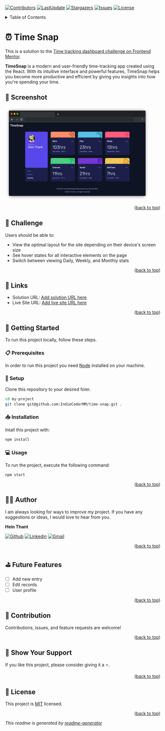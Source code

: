 <a name="readme-top"></a>
[![Contributors](https://img.shields.io/github/contributors/IndieCoderMM/time-snap)](https://github.com/IndieCoderMM/time-snap/graphs/contributors)
[![LastUpdate](https://img.shields.io/github/last-commit/IndieCoderMM/time-snap)](https://github.com/IndieCoderMM/time-snap/commits/main)
[![Stargazers](https://img.shields.io/github/stars/IndieCoderMM/time-snap)](https://github.com/IndieCoderMM/time-snap/stargazers)
[![Issues](https://img.shields.io/github/issues/IndieCoderMM/time-snap)](https://github.com/IndieCoderMM/time-snap/issues)
[![License](https://img.shields.io/github/license/IndieCoderMM/time-snap)](https://github.com/IndieCoderMM/time-snap/blob/main/LICENSE)

<details>
<summary>Table of Contents</summary>

- [⏰ Time Snap](#-time-snap)
  - [📸 Screenshot ](#-screenshot-)
  - [🎯 Challenge  ](#-challenge--)
  - [🔗 Links](#-links)
  - [📘 Getting Started  ](#-getting-started--)
    - [📋 Prerequisites](#-prerequisites)
    - [📂 Setup](#-setup)
    - [📥 Installation](#-installation)
    - [💻 Usage](#-usage)
  - [👨‍🚀 Author  ](#-author--)
  - [⛳ Future Features  ](#-future-features--)
  - [🤝 Contribution  ](#-contribution--)
  - [💖 Show Your Support  ](#-show-your-support--)
  - [📜 License ](#-license-)
</details>

# ⏰ Time Snap<a name="about-project"></a>

This is a solution to the [Time tracking dashboard challenge on Frontend Mentor](https://www.frontendmentor.io/challenges/time-tracking-dashboard-UIQ7167Jw).

**TimeSnap** is a modern and user-friendly time-tracking app created using the React. With its intuitive interface and powerful features, TimeSnap helps you become more productive and efficient by giving you insights into how you're spending your time.

## 📸 Screenshot <a name="screenshot"></a>

<img src="./app-screenshot.png" width=468 height=300 alt="screenshot" />

<p align="right">(<a href="#readme-top">back to top</a>)</p>

## 🎯 Challenge  <a name="key-features"></a>

Users should be able to:

- View the optimal layout for the site depending on their device's screen size
- See hover states for all interactive elements on the page
- Switch between viewing Daily, Weekly, and Monthly stats

<p align="right">(<a href="#readme-top">back to top</a>)</p>

## 🔗 Links

- Solution URL: [Add solution URL here](https://your-solution-url.com)
- Live Site URL: [Add live site URL here](https://your-live-site-url.com)

<p align="right">(<a href="#readme-top">back to top</a>)</p>

## 📘 Getting Started  <a name="getting-started"></a>

To run this project locally, follow these steps.

### 📋 Prerequisites

In order to run this project you need [Node](https://nodejs.org/en) installed on your machine.

### 📂 Setup

Clone this repository to your desired foler.

```sh
cd my-project
git clone git@github.com:IndieCoderMM/time-snap.git .
```

### 📥 Installation

Intall this project with:

```sh
npm install
```

### 💻 Usage

To run the project, execute the following command:

```sh
npm start
```

<p align="right">(<a href="#readme-top">back to top</a>)</p>

## 👨‍🚀 Author  <a name="author"></a>

I am always looking for ways to improve my project. If you have any suggestions or ideas, I would love to hear from you.

**Hein Thant**

[![Github](https://img.shields.io/badge/GitHub-673AB7?style=for-the-badge&logo=github&logoColor=white)](https://github.com/IndieCoderMM)
[![Linkedin](https://img.shields.io/badge/LinkedIn-0077B5?style=for-the-badge&logo=linkedin&logoColor=white)](https://linkedin.com/in/hthantoo)
[![Gmail](https://img.shields.io/badge/Gmail-D14836?style=for-the-badge&logo=gmail&logoColor=white)](mailto:hthant00chk@gmail.com)

<p align="right">(<a href="#readme-top">back to top</a>)</p>

## ⛳ Future Features  <a name="future-features"></a>

- [ ] Add new entry
- [ ] Edit records
- [ ] User profile

<p align="right">(<a href="#readme-top">back to top</a>)</p>

## 🤝 Contribution  <a name="contribution"></a>

Contributions, issues, and feature requests are welcome!

<p align="right">(<a href="#readme-top">back to top</a>)</p>

## 💖 Show Your Support  <a name="support"></a>

If you like this project, please consider giving it a ⭐.

<p align="right">(<a href="#readme-top">back to top</a>)</p>

## 📜 License <a name="license"></a>

This project is [MIT](./LICENSE) licensed.

<p align="right">(<a href="#readme-top">back to top</a>)</p>

*This readme is generated by [readme-generator](https://github.com/IndieCoderMM/readme-generator)*